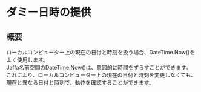 # ダミー日時の提供
 
## 概要
ローカルコンピューター上の現在の日付と時刻を扱う場合、DateTime.Now()をよく使用します。  
Jaffa名前空間のDateTime.Now()は、意図的に時間をずらすことができます。  
これにより、ローカルコンピューター上の現在の日付と時刻を変更しなくても、現在と異なる日付と時刻で、動作を確認することができます。


